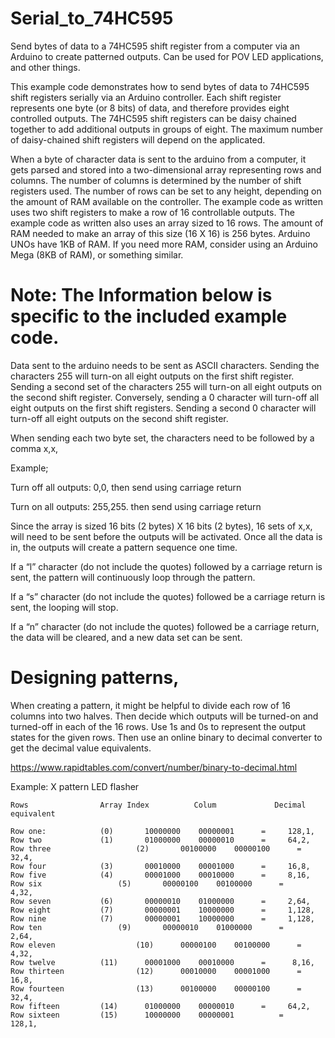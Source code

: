 # Serial_to_74HC595
Send bytes of data to a 74HC595 shift register from a computer via an Arduino to create patterned outputs. Can be used for POV LED applications, and other things.


This example code demonstrates how to send bytes of data to 74HC595 shift registers serially via an Arduino controller.   Each shift register represents one byte (or 8 bits) of data, and therefore provides eight controlled outputs. The 74HC595 shift registers can be daisy chained together to add additional outputs in groups of eight.  The maximum number of daisy-chained shift registers will depend on the applicated.

When a byte of character data is sent to the arduino from a computer,  it gets parsed and stored into a two-dimensional array representing rows and columns.  The number of columns is determined by the number of shift registers used.  The number of rows can be set to any height, depending on the amount of RAM available on the controller.  The example code as written uses two shift registers to make a row of 16 controllable outputs.  The example code as written also uses an array sized to 16 rows.   The amount of RAM needed to make an array of this size (16 X 16) is 256 bytes.  Arduino UNOs have 1KB of RAM.  If you need more RAM, consider using an Arduino Mega (8KB of RAM), or something similar.

# Note: The Information below is specific to the included example code.

Data sent to the arduino needs to be sent as ASCII characters.  Sending the characters 255 will turn-on all eight outputs on the first shift register.  Sending a second set of the characters 255 will turn-on all eight outputs on the second shift register.  Conversely, sending  a 0 character will turn-off all eight outputs on the first shift registers.  Sending a second 0 character will turn-off all eight outputs on the second shift register.

When sending each two byte set, the characters need to be followed by a comma   x,x,

Example;

Turn off all outputs:
        0,0,    then send using carriage return

Turn on all outputs:
        255,255.  then send using carriage return

Since the array is sized 16 bits (2 bytes)  X 16 bits (2 bytes),  16 sets of x,x, will need to be sent before the outputs will be activated.  Once all the data is in, the outputs will create a pattern sequence one time.

If a “l” character (do not include the quotes) followed by a carriage return is sent, the pattern will continuously loop through the pattern.

If a “s” character (do not include the quotes) followed be a carriage return is sent, the looping will stop.

If a “n” character (do not include the quotes) followed be a carriage return, the data will be cleared, and a new data set can be sent.


# Designing patterns,

When creating a pattern, it might be helpful to divide each row of 16 columns into two halves.  Then decide which outputs will be turned-on and turned-off in each of the 16 rows.  Use 1s and 0s to represent the output states for the given rows. Then use an online  binary to decimal converter to  get the decimal value equivalents.

https://www.rapidtables.com/convert/number/binary-to-decimal.html

Example:  X pattern LED flasher

```
Rows		        Array Index          Colum             Decimal equivalent	

Row one: 		    (0)       10000000    00000001	    =     128,1,
Row two  		    (1)       01000000    00000010	    =  	  64,2,
Row three                   (2)       00100000    00000100	    =  	  32,4,
Row four		    (3)       00010000    00001000	    =     16,8,
Row five		    (4)       00001000    00010000	    =	  8,16,
Row six		            (5)       00000100    00100000	    =	  4,32,
Row seven		    (6)       00000010    01000000	    =	  2,64,
Row eight		    (7)       00000001    10000000	    =	  1,128,
Row nine		    (7)       00000001    10000000	    =	  1,128,
Row ten		            (9)       00000010    01000000	    =	  2,64,
Row eleven                  (10)      00000100    00100000	    =	  4,32,
Row twelve		    (11)      00001000    00010000	    =	   8,16,
Row thirteen                (12)      00010000    00001000	    =     16,8,
Row fourteen                (13)      00100000    00000100	    =  	  32,4,
Row fifteen	  	    (14)      01000000    00000010	    =  	  64,2,
Row sixteen		    (15)      10000000    00000001          =     128,1,
```
